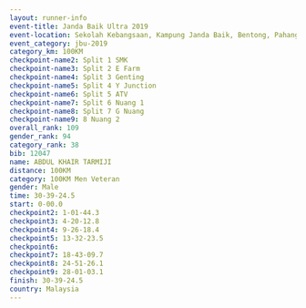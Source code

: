 ```yaml
---
layout: runner-info 
event-title: Janda Baik Ultra 2019
event-location: Sekolah Kebangsaan, Kampung Janda Baik, Bentong, Pahang, Malaysia
event_category: jbu-2019 
category_km: 100KM 
checkpoint-name2: Split 1 SMK 
checkpoint-name3: Split 2 E Farm 
checkpoint-name4: Split 3 Genting 
checkpoint-name5: Split 4 Y Junction 
checkpoint-name6: Split 5 ATV 
checkpoint-name7: Split 6 Nuang 1 
checkpoint-name8: Split 7 G Nuang 
checkpoint-name9: 8 Nuang 2 
overall_rank: 109
gender_rank: 94
category_rank: 38
bib: 12047
name: ABDUL KHAIR TARMIJI
distance: 100KM
category: 100KM Men Veteran
gender: Male
time: 30-39-24.5
start: 0-00.0
checkpoint2: 1-01-44.3
checkpoint3: 4-20-12.8
checkpoint4: 9-26-18.4
checkpoint5: 13-32-23.5
checkpoint6: 
checkpoint7: 18-43-09.7
checkpoint8: 24-51-26.1
checkpoint9: 28-01-03.1
finish: 30-39-24.5
country: Malaysia
---
```


